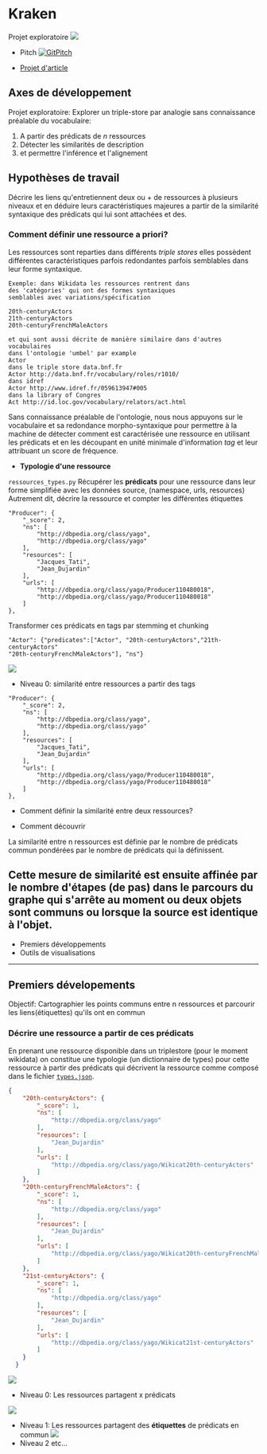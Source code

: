 # Kraken

Projet exploratoire
![](./poulpe.png)

* Pitch [![GitPitch](https://gitpitch.com/assets/badge.svg)](https://gitpitch.com/c24b/kraken_data/master?grs=github&t=moon)

* [Projet d'article](./article.md)

## Axes de développement

Projet exploratoire: Explorer un triple-store par analogie sans connaissance préalable du vocabulaire:
1. A partir des prédicats de *n* ressources
4. Détecter les similarités de description
5. et permettre l'inférence et l'alignement


## Hypothèses de travail

Décrire les liens qu'entretiennent deux ou + de ressources
à plusieurs niveaux et en déduire leurs caractéristiques majeures a partir de la similarité syntaxique des prédicats qui lui sont attachées et des.



### Comment définir une ressource a priori?
Les ressources sont reparties dans différents *triple stores* elles possèdent différentes caractéristiques parfois redondantes parfois semblables dans leur forme syntaxique.

    Exemple: dans Wikidata les ressources rentrent dans
    des 'catégories' qui ont des formes syntaxiques
    semblables avec variations/spécification

    20th-centuryActors
    21th-centuryActors
    20th-centuryFrenchMaleActors

    et qui sont aussi décrite de manière similaire dans d'autres vocabulaires
    dans l'ontologie 'umbel' par example
    Actor
    dans le triple store data.bnf.fr
    Actor http://data.bnf.fr/vocabulary/roles/r1010/
    dans idref
    Actor http://www.idref.fr/059613947#005
    dans la library of Congres
    Act http://id.loc.gov/vocabulary/relators/act.html


Sans connaissance préalable de l'ontologie, nous nous appuyons sur le vocabulaire et sa redondance morpho-syntaxique pour permettre à la machine de détecter comment est caractérisée une ressource en utilisant
les prédicats et en les découpant en unité minimale d'information *tag*
et leur attribuant un score de fréquence.

* **Typologie d'une ressource**

`ressources_types.py`
Récupérer les **prédicats** pour une ressource
dans leur forme simplifiée avec les données source,
(namespace, urls, resources)
Autrement dit, décrire la ressource et compter les différentes étiquettes
```
"Producer": {
    "_score": 2,
    "ns": [
        "http://dbpedia.org/class/yago",
        "http://dbpedia.org/class/yago"
    ],
    "resources": [
        "Jacques_Tati",
        "Jean_Dujardin"
    ],
    "urls": [
        "http://dbpedia.org/class/yago/Producer110480018",
        "http://dbpedia.org/class/yago/Producer110480018"
    ]
},
```
Transformer ces prédicats en tags par stemming et chunking
```
"Actor": {"predicates":["Actor", "20th-centuryActors","21th-centuryActors"
"20th-centuryFrenchMaleActors"], "ns"}
```

![](./examples/testA.png)




* Niveau 0: similarité entre ressources a partir des tags


```
"Producer": {
    "_score": 2,
    "ns": [
        "http://dbpedia.org/class/yago",
        "http://dbpedia.org/class/yago"
    ],
    "resources": [
        "Jacques_Tati",
        "Jean_Dujardin"
    ],
    "urls": [
        "http://dbpedia.org/class/yago/Producer110480018",
        "http://dbpedia.org/class/yago/Producer110480018"
    ]
},
```












* Comment définir la similarité entre deux ressources?

* Comment découvrir

La similarité entre n ressources est définie par
le nombre de prédicats commun pondérées par le nombre de prédicats qui la définissent.


Cette mesure de similarité est ensuite affinée par le nombre d'étapes (de pas) dans le parcours du graphe
qui s'arrête au moment ou deux objets sont communs ou lorsque la source est identique à l'objet.
---
* Premiers développements
* Outils de visualisations

---

## Premiers dévelopements

Objectif: Cartographier les points communs entre n ressources et parcourir les liens(étiquettes) qu'ils ont en commun

### Décrire une ressource a partir de ces prédicats

En prenant une ressource disponible dans un triplestore
(pour le moment wikidata)
on constitue une typologie (un dictionnaire de types) pour cette ressource à partir des prédicats qui décrivent la ressource comme composé dans le fichier [`types.json`](./types.json).
```json
{
    "20th-centuryActors": {
        "_score": 1,
        "ns": [
            "http://dbpedia.org/class/yago"
        ],
        "resources": [
            "Jean_Dujardin"
        ],
        "urls": [
            "http://dbpedia.org/class/yago/Wikicat20th-centuryActors"
        ]
    },
    "20th-centuryFrenchMaleActors": {
        "_score": 1,
        "ns": [
            "http://dbpedia.org/class/yago"
        ],
        "resources": [
            "Jean_Dujardin"
        ],
        "urls": [
            "http://dbpedia.org/class/yago/Wikicat20th-centuryFrenchMaleActors"
        ]
    },
    "21st-centuryActors": {
        "_score": 1,
        "ns": [
            "http://dbpedia.org/class/yago"
        ],
        "resources": [
            "Jean_Dujardin"
        ],
        "urls": [
            "http://dbpedia.org/class/yago/Wikicat21st-centuryActors"
        ]
    }
  }
```

![](./examples/testA.png)

* Niveau 0:
Les ressources partagent x prédicats

![](./examples/level0.png)

* Niveau 1:
Les ressources partagent des **étiquettes** de prédicats en commun
![](./examples/digraph.png)
* Niveau 2 etc...
